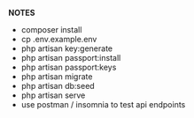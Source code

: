 **NOTES**
- composer install
- cp .env.example.env
- php artisan key:generate
- php artisan passport:install
- php artisan passport:keys
- php artisan migrate
- php artisan db:seed
- php artisan serve
- use postman / insomnia to test api endpoints
